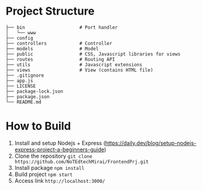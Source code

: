# Project Structure

```
├── bin                    # Port handler
│   └── www                   
├── config
├── controllers            # Controller
├── models                 # Model
├── public                 # CSS, Javascript libraries for views
├── routes                 # Routing API
├── utils                  # Javascript extensions
├── views                  # View (contains HTML file)
├── .gitignore
├── app.js
├── LICENSE
├── package-lock.json
├── package.json
└── README.md
```

# How to Build

1. Install and setup Nodejs + Express (https://daily.dev/blog/setup-nodejs-express-project-a-beginners-guide)
2. Clone the repository   `git clone https://github.com/NoTEdtechMirai/FrontendPrj.git`
4. Install package        `npm install`
6. Build project          `npm start`
8. Access link            `http://localhost:3000/`
